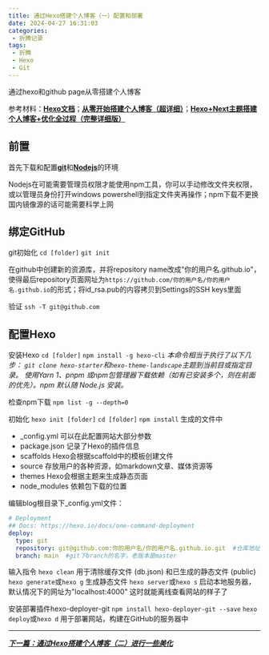 ```yaml
---
title: 通过Hexo搭建个人博客（一）配置和部署
date: 2024-04-27 16:31:03
categories: 
 - 折腾记录
tags: 
 - 折腾
 - Hexo
 - Git
---
```


通过hexo和github page从零搭建个人博客

<!-- more -->

参考材料：[**Hexo文档**](https://hexo.io/zh-cn/docs/)；[**从零开始搭建个人博客（超详细）**](https://zhuanlan.zhihu.com/p/102592286)；[**Hexo+Next主题搭建个人博客+优化全过程（完整详细版）**](https://zhuanlan.zhihu.com/p/618864711)

## 前置

首先下载和配置[**git**](https://git-scm.com/)和[**Nodejs**](https://nodejs.cn/)的环境

Nodejs在可能需要管理员权限才能使用npm工具，你可以手动修改文件夹权限，或以管理员身份打开windows powershell到指定文件夹再操作；npm下载不更换国内镜像源的话可能需要科学上网

## 绑定GitHub

git初始化
`cd [folder]`
`git init`

在github中创建新的资源库，并将repository name改成"你的用户名.github.io"，使得最后repository页面网址为`https://github.com/你的用户名/你的用户名.github.io`的形式；将id_rsa.pub的内容拷贝到Settings的SSH keys里面

验证
`ssh -T git@github.com`

## 配置Hexo

安装Hexo
`cd [folder]`
`npm install -g hexo-cli`
*本命令相当于执行了以下几步：
`git clone hexo-starter`和`hexo-theme-landscape`主题到当前目或指定目录。
使用Yarn 1、pnpm 或npm包管理器下载依赖（如有已安装多个，则在前面的优先）。npm 默认随 Node.js 安装。*

检查npm下载
`npm list -g --depth=0`

初始化
`hexo init [folder]`
`cd [folder]`
`npm install`
生成的文件中
- _config.yml 可以在此配置网站大部分参数
- package.json 记录了Hexo的插件信息
- scaffolds Hexo会根据scaffold中的模板创建文件
- source 存放用户的各种资源，如markdown文章、媒体资源等
- themes Hexo会根据主题来生成静态页面
- node_modules 依赖包下载的位置

编辑blog根目录下_config.yml文件：
```yml
# Deployment
## Docs: https://hexo.io/docs/one-command-deployment
deploy:
  type: git
  repository: git@github.com:你的用户名/你的用户名.github.io.git  #仓库地址
  branch: main  #git下branch的名字，老版本是master
```

输入指令
`hexo clean` 用于清除缓存文件 (db.json) 和已生成的静态文件 (public)
`hexo generate`或`hexo g` 生成静态文件
`hexo server`或`hexo s` 启动本地服务器，默认情况下的网址为"localhost:4000"
这时就能离线查看网站的样子了

安装部署插件hexo-deployer-git
`npm install hexo-deployer-git --save`
`hexo deploy`或`hexo d` 用于部署网站，构建在GitHub的服务器中

***

[***下一篇：通过Hexo搭建个人博客（二）进行一些美化***]()
